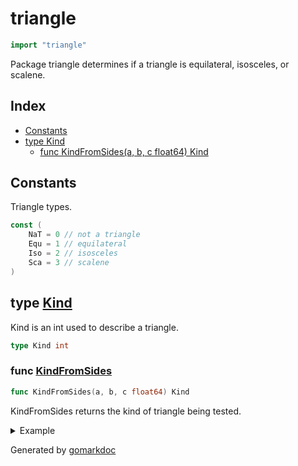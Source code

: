 <!-- Code generated by gomarkdoc. DO NOT EDIT -->

# triangle

```go
import "triangle"
```

Package triangle determines if a triangle is equilateral\, isosceles\, or scalene\.

## Index

- [Constants](<#constants>)
- [type Kind](<#type-kind>)
  - [func KindFromSides(a, b, c float64) Kind](<#func-kindfromsides>)


## Constants

Triangle types\.

```go
const (
    NaT = 0 // not a triangle
    Equ = 1 // equilateral
    Iso = 2 // isosceles
    Sca = 3 // scalene
)
```

## type [Kind](<https://github.com/vpayno/exercism-workspace/blob/main/go/triangle/triangle.go#L5>)

Kind is an int used to describe a triangle\.

```go
type Kind int
```

### func [KindFromSides](<https://github.com/vpayno/exercism-workspace/blob/main/go/triangle/triangle.go#L68>)

```go
func KindFromSides(a, b, c float64) Kind
```

KindFromSides returns the kind of triangle being tested\.

<details><summary>Example</summary>
<p>

```go
{
	fmt.Println(KindFromSides(0, 1, 2))
	fmt.Println(KindFromSides(3, 3, 3))
	fmt.Println(KindFromSides(1, 3, 3))
	fmt.Println(KindFromSides(1, 2, 3))

}
```

#### Output

```
0
1
2
3
```

</p>
</details>



Generated by [gomarkdoc](<https://github.com/princjef/gomarkdoc>)
